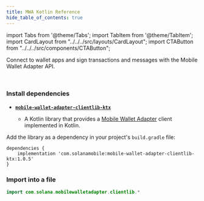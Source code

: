```yaml
---
title: MWA Kotlin Reference
hide_table_of_contents: true
---
```


import Tabs from '@theme/Tabs';
import TabItem from '@theme/TabItem';
import CardLayout from "../../../src/layouts/CardLayout";
import CTAButton from "../../../src/components/CTAButton";

Connect to wallet apps and sign transactions and messages with the Mobile Wallet Adapter API.

<CTAButton label="API Reference" to="https://www.javadoc.io/doc/com.solanamobile/mobile-wallet-adapter-clientlib-ktx/latest/index.html" />

<br/>

### Install dependencies

- [**`mobile-wallet-adapter-clientlib-ktx`**](https://github.com/solana-mobile/mobile-wallet-adapter/tree/main/android/clientlib-ktx)

    - A Kotlin library that provides a [Mobile Wallet Adapter](../../getting-started/overview#mobile-wallet-adapter) client implemented in Kotlin.

Add the library as a dependency in your project's `build.gradle` file:
<Tabs>
<TabItem value="kotlin" label="Kotlin">

```
dependencies {
    implementation 'com.solanamobile:mobile-wallet-adapter-clientlib-ktx:1.0.5'
}
```

</TabItem>
</Tabs>

### Import into a file
```kotlin
import com.solana.mobilewalletadapter.clientlib.*
```

<br/><br/>
